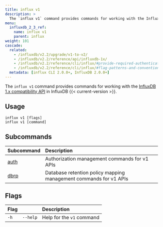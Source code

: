 ```yaml
---
title: influx v1
description: >
  The `influx v1` command provides commands for working with the InfluxDB 1.x API in InfluxDB 2.x.
menu:
  influxdb_2_3_ref:
    name: influx v1
    parent: influx
weight: 101
cascade:
  related:
    - /influxdb/v2.2/upgrade/v1-to-v2/
    - /influxdb/v2.2/reference/api/influxdb-1x/
    - /influxdb/v2.2/reference/cli/influx/#provide-required-authentication-credentials, influx CLI—Provide required authentication credentials
    - /influxdb/v2.2/reference/cli/influx/#flag-patterns-and-conventions, influx CLI—Flag patterns and conventions
  metadata: [influx CLI 2.0.0+, InfluxDB 2.0.0+]
---
```


The `influx v1` command provides commands for working with the [InfluxDB 1.x compatibility API](/influxdb/v2.2/reference/api/influxdb-1x/) in InfluxDB {{< current-version >}}.

## Usage
```
influx v1 [flags]
influx v1 [command]
```

## Subcommands
| Subcommand                                           | Description                                                       |
|:-----------------------------------------------------|:----------------------------------------------                    |
| [auth](/influxdb/v2.2/reference/cli/influx/v1/auth/) | Authorization management commands for v1 APIs                     |
| [dbrp](/influxdb/v2.2/reference/cli/influx/v1/dbrp/) | Database retention policy mapping management commands for v1 APIs |

## Flags
| Flag |          | Description               |
|:-----|:---------|:--------------------------|
| `-h` | `--help` | Help for the `v1` command |
